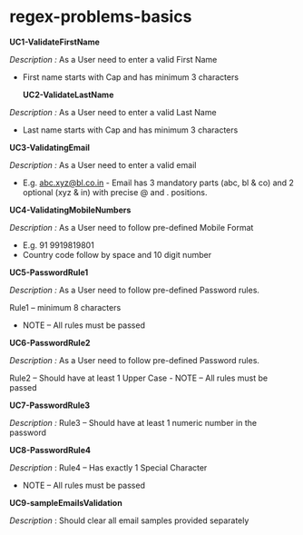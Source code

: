 # regex-problems-basics

**UC1-ValidateFirstName**

_Description :_ As a User need to enter a valid First Name
- First name starts with Cap and has minimum 3 characters
  

  **UC2-ValidateLastName**

_Description :_ As a User need to enter a valid Last Name
- Last name starts with Cap and has minimum 3 characters

**UC3-ValidatingEmail**

_Description :_ As a User need to enter a valid email
- E.g. abc.xyz@bl.co.in - Email has 3 mandatory parts (abc, bl
  & co) and 2 optional (xyz & in) with
  precise @ and . positions.

**UC4-ValidatingMobileNumbers**

_Description :_ As a User need to follow pre-defined Mobile Format 
- E.g. 91 9919819801 
- Country code follow by space and 10 digit number

**UC5-PasswordRule1**

_Description :_ As a User need to follow pre-defined Password rules.

Rule1 – minimum 8 characters 
- NOTE – All rules must be passed

**UC6-PasswordRule2**

_Description :_ As a User need to follow pre-defined Password rules.

Rule2 – Should have at least 1 Upper Case - NOTE – All rules must be passed

**UC7-PasswordRule3**

_Description :_ Rule3 – Should have at least 1 numeric number in the password

**UC8-PasswordRule4**

_Description_ : Rule4 – Has exactly 1 Special Character
- NOTE – All rules must be passed

**UC9-sampleEmailsValidation**

_Description_ : Should clear all email samples provided separately